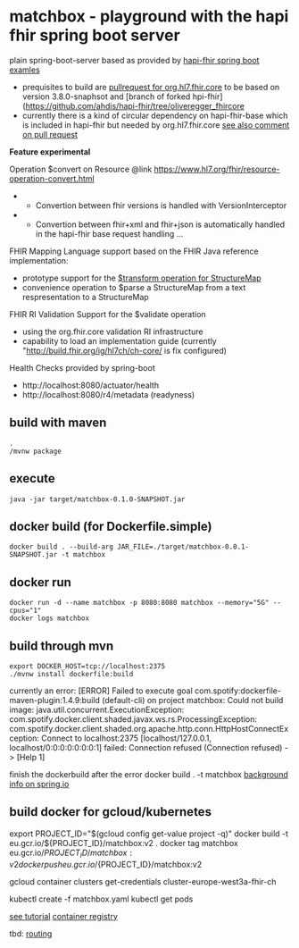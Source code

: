 # matchbox - playground with the hapi fhir spring boot server

plain spring-boot-server based as provided by [hapi-fhir spring boot examles](https://github.com/jamesagnew/hapi-fhir/tree/master/hapi-fhir-spring-boot)
* prequisites to build are [pullrequest for org.hl7.fhir.core](https://github.com/hapifhir/org.hl7.fhir.core/pull/11) to be based on version 3.8.0-snaphsot and [branch of forked hpi-fhir](https://github.com/ahdis/hapi-fhir/tree/oliveregger_fhircore
* currently there is a kind of circular dependency on hapi-fhir-base which is included in hapi-fhir but needed by org.hl7.fhir.core [see also comment on pull request](https://github.com/hapifhir/org.hl7.fhir.core/pull/11)

**Feature experimental**

 Operation $convert on Resource @link https://www.hl7.org/fhir/resource-operation-convert.html
 * - Convertion between fhir versions is handled with VersionInterceptor 
 * - Convertion between fhir+xml and fhir+json is automatically handled in the hapi-fhir base request handling ...

FHIR Mapping Language support based on the FHIR Java reference implementation:
* prototype support for the [$transform operation for StructureMap](http://www.hl7.org/fhir/structuremap-operation-transform.html)
* convenience operation to $parse a StructureMap from a text respresentation to a StructureMap

FHIR RI Validation Support for the $validate operation
* using the org.fhir.core validation RI infrastructure
* capability to load an implementation guide (currently "http://build.fhir.org/ig/hl7ch/ch-core/ is fix configured) 

Health Checks provided by spring-boot
* http://localhost:8080/actuator/health
* http://localhost:8080/r4/metadata (readyness)

## build with maven
```
.
/mvnw package
```

## execute
```
java -jar target/matchbox-0.1.0-SNAPSHOT.jar
```

## docker build (for Dockerfile.simple)
```
docker build . --build-arg JAR_FILE=./target/matchbox-0.0.1-SNAPSHOT.jar -t matchbox
```

## docker run
```
docker run -d --name matchbox -p 8080:8080 matchbox --memory="5G" --cpus="1"
docker logs matchbox
```

## build through mvn
```
export DOCKER_HOST=tcp://localhost:2375
./mvnw install dockerfile:build
```

currently an error:
[ERROR] Failed to execute goal com.spotify:dockerfile-maven-plugin:1.4.9:build (default-cli) on project matchbox: Could not build image: java.util.concurrent.ExecutionException: com.spotify.docker.client.shaded.javax.ws.rs.ProcessingException: com.spotify.docker.client.shaded.org.apache.http.conn.HttpHostConnectException: Connect to localhost:2375 [localhost/127.0.0.1, localhost/0:0:0:0:0:0:0:1] failed: Connection refused (Connection refused) -> [Help 1]

finish the dockerbuild after the error
docker build . -t matchbox
[background info on spring.io](https://spring.io/guides/gs/spring-boot-docker/)


## build docker for gcloud/kubernetes

export PROJECT_ID="$(gcloud config get-value project -q)"
docker build -t eu.gcr.io/${PROJECT_ID}/matchbox:v2 .
docker tag matchbox eu.gcr.io/${PROJECT_ID}/matchbox:v2
docker push eu.gcr.io/${PROJECT_ID}/matchbox:v2

gcloud container clusters get-credentials cluster-europe-west3a-fhir-ch

kubectl create -f matchbox.yaml
kubectl get pods


[see tutorial](https://cloud.google.com/kubernetes-engine/docs/tutorials/hello-app?hl=de)
[container registry](https://console.cloud.google.com/gcr/images/fhir-ch?project=fhir-ch&authuser=1&folder&hl=de&organizationId=22040958741)



tbd:
[routing](https://medium.com/google-cloud/kubernetes-routing-internal-services-through-fqdn-d98db92b79d3)